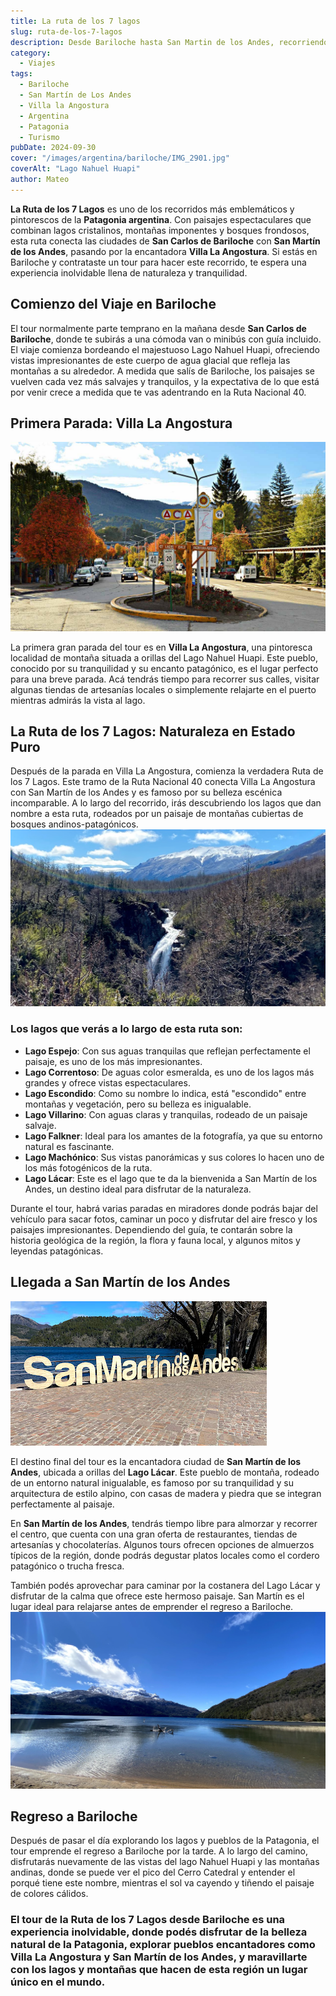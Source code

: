 ```yaml
---
title: La ruta de los 7 lagos
slug: ruta-de-los-7-lagos
description: Desde Bariloche hasta San Martin de los Andes, recorriendo hermosos paisajes.
category:
  - Viajes
tags:
  - Bariloche
  - San Martín de Los Andes
  - Villa la Angostura
  - Argentina
  - Patagonia
  - Turismo
pubDate: 2024-09-30
cover: "/images/argentina/bariloche/IMG_2901.jpg"
coverAlt: "Lago Nahuel Huapi"
author: Mateo 
---
```


 **La Ruta de los 7 Lagos** es uno de los recorridos más emblemáticos y pintorescos de la **Patagonia argentina**. Con paisajes espectaculares que combinan lagos cristalinos, montañas imponentes y bosques frondosos, esta ruta conecta las ciudades de **San Carlos de Bariloche** con **San Martín de los Andes**, pasando por la encantadora **Villa La Angostura**. Si estás en Bariloche y contrataste un tour para hacer este recorrido, te espera una experiencia inolvidable llena de naturaleza y tranquilidad.

## Comienzo del Viaje en Bariloche
El tour normalmente parte temprano en la mañana desde **San Carlos de Bariloche**, donde te subirás a una cómoda van o minibús con guía incluido. El viaje comienza bordeando el majestuoso Lago Nahuel Huapi, ofreciendo vistas impresionantes de este cuerpo de agua glacial que refleja las montañas a su alrededor. A medida que salís de Bariloche, los paisajes se vuelven cada vez más salvajes y tranquilos, y la expectativa de lo que está por venir crece a medida que te vas adentrando en la Ruta Nacional 40.

## Primera Parada: Villa La Angostura
<img src="/public/images/argentina/bariloche/villa-la-angostura.jpg" alt="Villa La Angostura">

La primera gran parada del tour es en **Villa La Angostura**, una pintoresca localidad de montaña situada a orillas del Lago Nahuel Huapi. Este pueblo, conocido por su tranquilidad y su encanto patagónico, es el lugar perfecto para una breve parada. Acá tendrás tiempo para recorrer sus calles, visitar algunas tiendas de artesanías locales o simplemente relajarte en el puerto mientras admirás la vista al lago.


## La Ruta de los 7 Lagos: Naturaleza en Estado Puro
Después de la parada en Villa La Angostura, comienza la verdadera Ruta de los 7 Lagos. Este tramo de la Ruta Nacional 40 conecta Villa La Angostura con San Martín de los Andes y es famoso por su belleza escénica incomparable. A lo largo del recorrido, irás descubriendo los lagos que dan nombre a esta ruta, rodeados por un paisaje de montañas cubiertas de bosques andinos-patagónicos.
<img src="/public/images/argentina/bariloche/IMG_2952.jpg" alt="San Martin de los Andes">

### Los lagos que verás a lo largo de esta ruta son:

* **Lago Espejo**: Con sus aguas tranquilas que reflejan perfectamente el paisaje, es uno de los más impresionantes.
* **Lago Correntoso**: De aguas color esmeralda, es uno de los lagos más grandes y ofrece vistas espectaculares.
* **Lago Escondido**: Como su nombre lo indica, está "escondido" entre montañas y vegetación, pero su belleza es inigualable.
* **Lago Villarino**: Con aguas claras y tranquilas, rodeado de un paisaje salvaje.
* **Lago Falkner**: Ideal para los amantes de la fotografía, ya que su entorno natural es fascinante.
* **Lago Machónico**: Sus vistas panorámicas y sus colores lo hacen uno de los más fotogénicos de la ruta.
* **Lago Lácar**: Este es el lago que te da la bienvenida a San Martín de los Andes, un destino ideal para disfrutar de la naturaleza.

Durante el tour, habrá varias paradas en miradores donde podrás bajar del vehículo para sacar fotos, caminar un poco y disfrutar del aire fresco y los paisajes impresionantes. Dependiendo del guía, te contarán sobre la historia geológica de la región, la flora y fauna local, y algunos mitos y leyendas patagónicas.

## Llegada a San Martín de los Andes
<img src="/public/images/argentina/bariloche/IMG_2959.jpg" alt="San Martin de los Andes">

El destino final del tour es la encantadora ciudad de **San Martín de los Andes**, ubicada a orillas del **Lago Lácar**. Este pueblo de montaña, rodeado de un entorno natural inigualable, es famoso por su tranquilidad y su arquitectura de estilo alpino, con casas de madera y piedra que se integran perfectamente al paisaje.

En **San Martín de los Andes**, tendrás tiempo libre para almorzar y recorrer el centro, que cuenta con una gran oferta de restaurantes, tiendas de artesanías y chocolaterías. Algunos tours ofrecen opciones de almuerzos típicos de la región, donde podrás degustar platos locales como el cordero patagónico o trucha fresca.

También podés aprovechar para caminar por la costanera del Lago Lácar y disfrutar de la calma que ofrece este hermoso paisaje. San Martín es el lugar ideal para relajarse antes de emprender el regreso a Bariloche.
<img src="/public/images/argentina/bariloche/IMG_2927.jpg" alt="San Martin de los Andes">

## Regreso a Bariloche
Después de pasar el día explorando los lagos y pueblos de la Patagonia, el tour emprende el regreso a Bariloche por la tarde. A lo largo del camino, disfrutarás nuevamente de las vistas del lago Nahuel Huapi y las montañas andinas, donde se puede ver el pico del Cerro Catedral y entender el porqué tiene este nombre, mientras el sol va cayendo y tiñendo el paisaje de colores cálidos.

### El tour de la Ruta de los 7 Lagos desde Bariloche es una experiencia inolvidable, donde podés disfrutar de la belleza natural de la Patagonia, explorar pueblos encantadores como Villa La Angostura y San Martín de los Andes, y maravillarte con los lagos y montañas que hacen de esta región un lugar único en el mundo.


